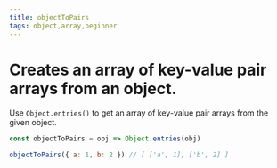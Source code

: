 ```yaml
---
title: objectToPairs
tags: object,array,beginner
---
```


# Creates an array of key-value pair arrays from an object.

Use `Object.entries()` to get an array of key-value pair arrays from the given object.

```js
const objectToPairs = obj => Object.entries(obj)
```

```js
objectToPairs({ a: 1, b: 2 }) // [ ['a', 1], ['b', 2] ]
```
